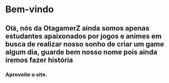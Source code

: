 <html>
  <head>
    <link href="css/frame.css" rel="stylesheet" type="text/css">
    <meta charset="utf-8">
	  <meta name="author" content="Yago Gimenez, Ana Beatriz, Lucas Praxedes, Rodrigo Araujo">
  </head>
  <body>
    <h1> Bem-vindo</h1>
    <h2> Olá, nós da OtagamerZ ainda somos apenas estudantes apaixonados por jogos e animes em busca de realizar nosso sonho de criar um game algum dia, guarde bem nosso nome pois ainda iremos fazer história  </h2>
	<h3> Aproveite o site. </h3> 
    <br> 
  </body>
</html>
